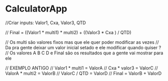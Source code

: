 # CalculatorApp
//Criar inputs: Valor1, Cxa, Valor3, QTD

// Final = ((Valor1 * multi1) * multi2) + ((Valor3 * Cxa ) / QTD)

// Os multi são valores fixos mas que ele quer poder modificar as vezes
// Da pra gente deixar um valor inicial setado e ele modificar quando quiser ?
// Os valores A B C D e Final são os resultados que a gente vai mostrar para ele

// EXEMPLO ANTIGO
// Valor1 * multi1 = ValorA
// Cxa * valor3 = ValorC
// ValorA * multi2 = ValorB
// ValorC / QTD = ValorD
// Final = ValorB + ValorD
